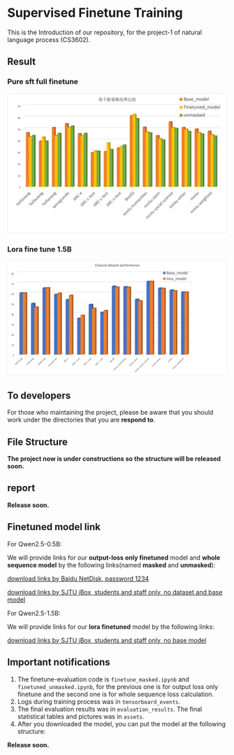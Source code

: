 # Supervised Finetune Training

This is the Introduction of our repository, for the project-1 of natural language process (CS3602).

## Result

### Pure sft full finetune

![img](./nlp-project1/assets/Comparison.png)

### Lora fine tune 1.5B

![img](./nlp-project1/assets/classical_lora.png)

## To developers

For those who maintaining the project, please be aware that you should work under the directories that you are **respond to**.

## File Structure

**The project now is under constructions so the structure will be released soon.**

## report

**Release soon.**

## Finetuned model link

For Qwen2.5-0.5B:

We will provide links for our **output-loss only finetuned** model and **whole sequence model** by the following links(named **masked** and **unmasked**):

[download links by Baidu NetDisk, password 1234](https://pan.baidu.com/s/1o4LLaOw-bQMsreTjEfXlOQ?pwd=1234)

[download links by SJTU jBox, students and staff only, no dataset and base model](https://jbox.sjtu.edu.cn/l/q1hwDo)


For Qwen2.5-1.5B:

We will provide links for our **lora finetuned** model by the following links:

[download links by SJTU jBox, students and staff only, no base model](https://jbox.sjtu.edu.cn/l/G1lhIi)

## Important notifications

1. The finetune-evaluation code is `finetune_masked.ipynb` and `finetuned_unmasked.ipynb`, for the previous one is for output loss only finetune and the second one is for whole sequence loss calculation.
2. Logs during training process was in `tensorboard_events`.
3. The final evaluation results was in `evaluation_results`. The final statistical tables and pictures was in `assets`.
4. After you downloaded the model, you can put the model at the following structure:

**Release soon.**
